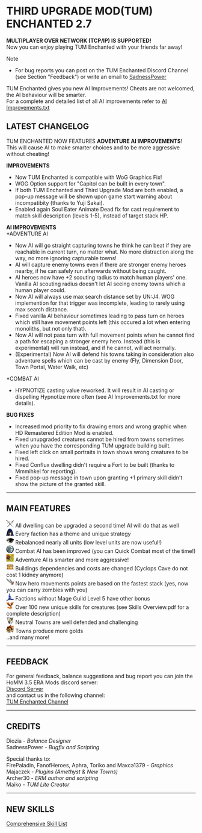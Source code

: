 # THIRD UPGRADE MOD(TUM) ENCHANTED 2.7
**MULTIPLAYER OVER NETWORK (TCP/IP) IS SUPPORTED!**  
Now you can enjoy playing TUM Enchanted with your friends far away!  


> [!NOTE]  
> - For bug reports you can post on the TUM Enchanted Discord Channel (see Section "Feedback") or write an email to [SadnessPower](mailto:fallenstar268@icqmail.com)

TUM Enchanted gives you new AI Improvements! Cheats are not welcomed, the AI behaviour will be smarter.  
For a complete and detailed list of all AI improvements refer to [AI Improvements.txt](https://github.com/SadnessPower/TUM-Enchanted/blob/main/AI%20Improvements.txt)    


## LATEST CHANGELOG  
TUM ENCHANTED NOW FEATURES **ADVENTURE AI IMPROVEMENTS**!  
This will cause AI to make smarter choices and to be more aggressive without cheating!  
  
**IMPROVEMENTS**  
- Now TUM Enchanted is compatible with WoG Graphics Fix!  
- WOG Option support for "Capitol can be built in every town".  
- If both TUM Enchanted and Third Upgrade Mod are both enabled, a pop-up message will be shown upon game start warning about incompatibity (thanks to Yuji Sakai).  
- Enabled again Soul Eater Animate Dead fix for cast requirement to match skill description (levels 1-5), instead of target stack HP.  
  
**AI IMPROVEMENTS**  
*ADVENTURE AI  
- Now AI will go straight capturing towns he think he can beat if they are reachable in current turn, no matter what. No more distraction along the way, no more ignoring capturable towns!  
- AI will capture enemy towns even if there are stronger enemy heroes nearby, if he can safely run afterwards without being caught.  
- AI heroes now have +2 scouting radius to match human players' one. Vanilla AI scouting radius doesn't let AI seeing enemy towns which a human player could.  
- Now AI will always use max search distance set by UN:J4. WOG implemention for that trigger was incomplete, leading to rarely using max search distance.  
- Fixed vanilla AI behaviour sometimes leading to pass turn on heroes which still have movement points left (this occured a lot when entering monoliths, but not only that).  
- Now AI will not pass turn with full movement points when he cannot find a path for escaping a stronger enemy hero. Instead (this is experimental) will run instead, and if he cannot, will act normally.  
- (Experimental) Now AI will defend his towns taking in consideration also adventure spells which can be cast by enemy (Fly, Dimension Door, Town Portal, Water Walk, etc)  
  
*COMBAT AI  
- HYPNOTIZE casting value reworked. It will result in AI casting or dispelling Hypnotize more often (see AI Improvements.txt for more details).   
  
**BUG FIXES**  
- Increased mod priority to fix drawing errors and wrong graphic when HD Remastered Edition Mod is enabled.  
- Fixed unupgraded creatures cannot be hired from towns sometimes when you have the corresponding TUM upgrade building built.  
- Fixed left click on small portraits in town shows wrong creatures to be hired.  
- Fixed Conflux dwelling didn't require a Fort to be built (thanks to Mmmihkel for reporting).  
- Fixed pop-up message in town upon granting +1 primary skill didn't show the picture of the granted skill.  
 
 
-----------------------------------------------------------------------------------------------------------------------
MAIN FEATURES
------------------------------------------------------------------------------------------------------------------------ 
![](https://raw.githubusercontent.com/SadnessPower/TUM-Enchanted/main/Assets/attr_attack.webp) All dwelling can be upgraded a second time! AI will do that as well  
![](https://raw.githubusercontent.com/SadnessPower/TUM-Enchanted/main/Assets/logo_homm3_sod.webp) Every faction has a theme and unique strategy  
![](https://raw.githubusercontent.com/SadnessPower/TUM-Enchanted/main/Assets/logo_homm3_wog.webp) Rebalanced nearly all units (low level units are now useful!)   
![](https://raw.githubusercontent.com/SadnessPower/TUM-Enchanted/main/Assets/AI_Combat.webp) Combat AI has been improved (you can Quick Combat most of the time!)  
![](https://raw.githubusercontent.com/SadnessPower/TUM-Enchanted/main/Assets/AI_Adventure.webp) Adventure AI is smarter and more aggressive!  
![](https://raw.githubusercontent.com/SadnessPower/TUM-Enchanted/main/Assets/art_holy_grail.webp) Buildings dependencies and costs are changed (Cyclops Cave do not cost 1 kidney anymore)  
![](https://raw.githubusercontent.com/SadnessPower/TUM-Enchanted/main/Assets//art_angel_wings.webp) Now hero movements points are based on the fastest stack (yes, now you can carry zombies with you)  
![](https://raw.githubusercontent.com/SadnessPower/TUM-Enchanted/main/Assets/art_spellbinders_hat.webp) Factions without Mage Guild Level 5 have other bonus  
![](https://raw.githubusercontent.com/SadnessPower/TUM-Enchanted/main/Assets/logo_homm3_era.webp) Over 100 new unique skills for creatures (see Skills Overview.pdf for a complete description)  
![](https://raw.githubusercontent.com/SadnessPower/TUM-Enchanted/main/Assets/attr_defence.webp) Neutral Towns are well defended and challenging  
![](https://raw.githubusercontent.com/SadnessPower/TUM-Enchanted/main/Assets/art_endless_sack_of_gold.webp) Towns produce more golds  
..and many more!  
  
-----------------------------------------------------------------------------------------------------------------------
FEEDBACK
-----------------------------------------------------------------------------------------------------------------------
For general feedback, balance suggestions and bug report you can join the HoMM 3.5 ERA Mods discord server:  
[Discord Server](https://discord.gg/hCTMfVq6w5)  
and contact us in the following channel:  
[TUM Enchanted Channel](https://discord.com/channels/665742159307341827/1232146926078787644)  


-----------------------------------------------------------------------------------------------------------------------
CREDITS
-----------------------------------------------------------------------------------------------------------------------
Diozia - *Balance Designer*  
SadnessPower - *Bugfix and Scripting*  

Special thanks to:  
FirePaladin, FanofHeroes, Aphra, Toriko and Максэ1379 - *Graphics*  
Majaczek - *Plugins (Amethyst & New Towns)*  
Archer30 - *ERM author and scripting*  
Maiko - *TUM Lite Creator*    

-----------------------------------------------------------------------------------------------------------------------
NEW SKILLS
-----------------------------------------------------------------------------------------------------------------------

[Comprehensive Skill List](https://github.com/SadnessPower/TUM-Enchanted/blob/84857b018696bc23325dba1aedc1bd02d11a3746/Skills%20Overview.pdf)
